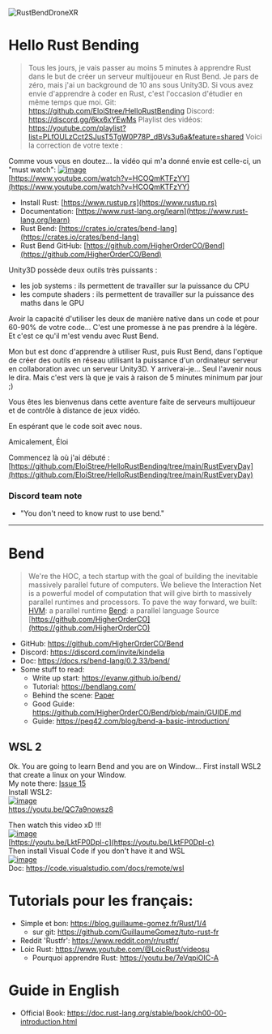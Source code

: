 

![RustBendDroneXR](https://github.com/EloiStree/HelloRustBending/assets/20149493/076b4da0-cae1-4635-b1fc-a2b33eeefb6a)
# Hello Rust Bending

> Tous les jours, je vais passer au moins 5 minutes à apprendre Rust dans le but de créer un serveur multijoueur en Rust Bend.
> Je pars de zéro, mais j'ai un background de 10 ans sous Unity3D.
> Si vous avez envie d'apprendre à coder en Rust, c'est l'occasion d'étudier en même temps que moi.
> Git: https://github.com/EloiStree/HelloRustBending
> Discord: https://discord.gg/6kx6xYEwMs 
> Playlist des vidéos: https://youtube.com/playlist?list=PLfOULzCct2SJusT5TgW0P78P_dBVs3u6a&feature=shared
Voici la correction de votre texte :


Comme vous vous en doutez... la vidéo qui m'a donné envie est celle-ci, un "must watch":
[![image](https://github.com/EloiStree/HelloRustBending/assets/20149493/ee7bbbfb-755c-4bb0-9d79-ceab4397912c)](https://www.youtube.com/watch?v=HCOQmKTFzYY&ab_channel=Fireship)  
[https://www.youtube.com/watch?v=HCOQmKTFzYY](https://www.youtube.com/watch?v=HCOQmKTFzYY)  
- Install Rust: [https://www.rustup.rs](https://www.rustup.rs)
- Documentation: [https://www.rust-lang.org/learn](https://www.rust-lang.org/learn)
- Rust Bend: [https://crates.io/crates/bend-lang](https://crates.io/crates/bend-lang)
- Rust Bend GitHub: [https://github.com/HigherOrderCO/Bend](https://github.com/HigherOrderCO/Bend)

Unity3D possède deux outils très puissants :
- les job systems : ils permettent de travailler sur la puissance du CPU
- les compute shaders : ils permettent de travailler sur la puissance des maths dans le GPU

Avoir la capacité d'utiliser les deux de manière native dans un code et pour 60-90% de votre code...
C'est une promesse à ne pas prendre à la légère. Et c'est ce qu'il m'est vendu avec Rust Bend.

Mon but est donc d'apprendre à utiliser Rust, puis Rust Bend, dans l'optique de créer des outils en réseau utilisant la puissance d'un ordinateur serveur en collaboration avec un serveur Unity3D.
Y arriverai-je... Seul l'avenir nous le dira. Mais c'est vers là que je vais à raison de 5 minutes minimum par jour ;)

Vous êtes les bienvenus dans cette aventure faite de serveurs multijoueur et de contrôle à distance de jeux vidéo.

En espérant que le code soit avec nous.

Amicalement,
Éloi

Commencez là où j'ai débuté :
[https://github.com/EloiStree/HelloRustBending/tree/main/RustEveryDay](https://github.com/EloiStree/HelloRustBending/tree/main/RustEveryDay)



### Discord team note
- "You don't need to know rust to use bend."

---------------

#  Bend

> We're the HOC, a tech startup with the goal of building the inevitable massively parallel future of computers. We believe the Interaction Net is a powerful model of computation that will give birth to massively parallel runtimes and processors. To pave the way forward, we built:
> [HVM](https://github.com/HigherOrderCO/hvm): a parallel runtime
> [Bend](https://github.com/HigherOrderCO/Bend): a parallel language
> Source [https://github.com/HigherOrderCO](https://github.com/HigherOrderCO)

- GitHub: https://github.com/HigherOrderCO/Bend
- Discord: https://discord.com/invite/kindelia
- Doc: https://docs.rs/bend-lang/0.2.33/bend/
- Some stuff to read:
  - Write up start: https://evanw.github.io/bend/ 
  - Tutorial: https://bendlang.com/
  - Behind the scene: [Paper](https://docs.google.com/viewer?url=https://raw.githubusercontent.com/HigherOrderCO/HVM/main/paper/PAPER.pdf)
  - Good Guide: https://github.com/HigherOrderCO/Bend/blob/main/GUIDE.md
  - Guide: https://peq42.com/blog/bend-a-basic-introduction/



## WSL 2

Ok. You are going to learn Bend and you are on Window... First install WSL2 that create a linux on your Window.   
My note there: [Issue 15](https://github.com/EloiStree/HelloRustBending/issues/15)  
Install WSL2:  
[![image](https://github.com/EloiStree/HelloRustBending/assets/20149493/3896f814-284a-47ae-b876-72577d2a7870)](https://youtu.be/QC7a9nowsz8)  
https://youtu.be/QC7a9nowsz8  


  
Then watch this video xD !!!  
[![image](https://github.com/EloiStree/HelloRustBending/assets/20149493/17b6b00d-828a-432a-b646-c5704d406cee)
](https://youtu.be/LktFP0Dpl-c)  
[https://youtu.be/LktFP0Dpl-c](https://youtu.be/LktFP0Dpl-c)  
Then install Visual Code if you don't have it and WSL   
[![image](https://github.com/EloiStree/HelloRustBending/assets/20149493/e27b0a98-5ff8-4006-a5a8-4bc0b89f2b25)](https://code.visualstudio.com/docs/remote/wsl)  
Doc: https://code.visualstudio.com/docs/remote/wsl  



# Tutorials pour les français:

- Simple et bon:  https://blog.guillaume-gomez.fr/Rust/1/4
  - sur git: https://github.com/GuillaumeGomez/tuto-rust-fr  
- Reddit 'Rustfr': https://www.reddit.com/r/rustfr/
- Loic Rust: https://www.youtube.com/@LoicRust/videosµ
  - Pourquoi apprendre Rust: https://youtu.be/7eVqpiOIC-A

# Guide in English
- Official Book: https://doc.rust-lang.org/stable/book/ch00-00-introduction.html

